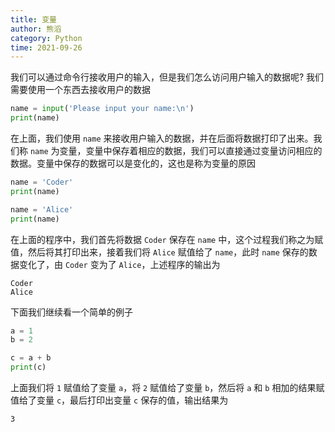 ```yaml
---
title: 变量
author: 熊滔
category: Python
time: 2021-09-26
---
```


我们可以通过命令行接收用户的输入，但是我们怎么访问用户输入的数据呢? 我们需要使用一个东西去接收用户的数据

```python
name = input('Please input your name:\n')
print(name)
```

在上面，我们使用 `name` 来接收用户输入的数据，并在后面将数据打印了出来。我们称 `name` 为变量，变量中保存着相应的数据，我们可以直接通过变量访问相应的数据。变量中保存的数据可以是变化的，这也是称为变量的原因

```python
name = 'Coder'
print(name)

name = 'Alice'
print(name)
```

在上面的程序中，我们首先将数据 `Coder` 保存在 `name` 中，这个过程我们称之为赋值，然后将其打印出来，接着我们将  `Alice` 赋值给了 `name`，此时 `name` 保存的数据变化了，由 `Coder` 变为了 `Alice`，上述程序的输出为

```
Coder
Alice
```

下面我们继续看一个简单的例子

```python
a = 1
b = 2

c = a + b
print(c)
```

上面我们将 `1` 赋值给了变量 `a`，将 `2` 赋值给了变量 `b`，然后将 `a` 和 `b` 相加的结果赋值给了变量 `c`，最后打印出变量 `c` 保存的值，输出结果为

```
3
```